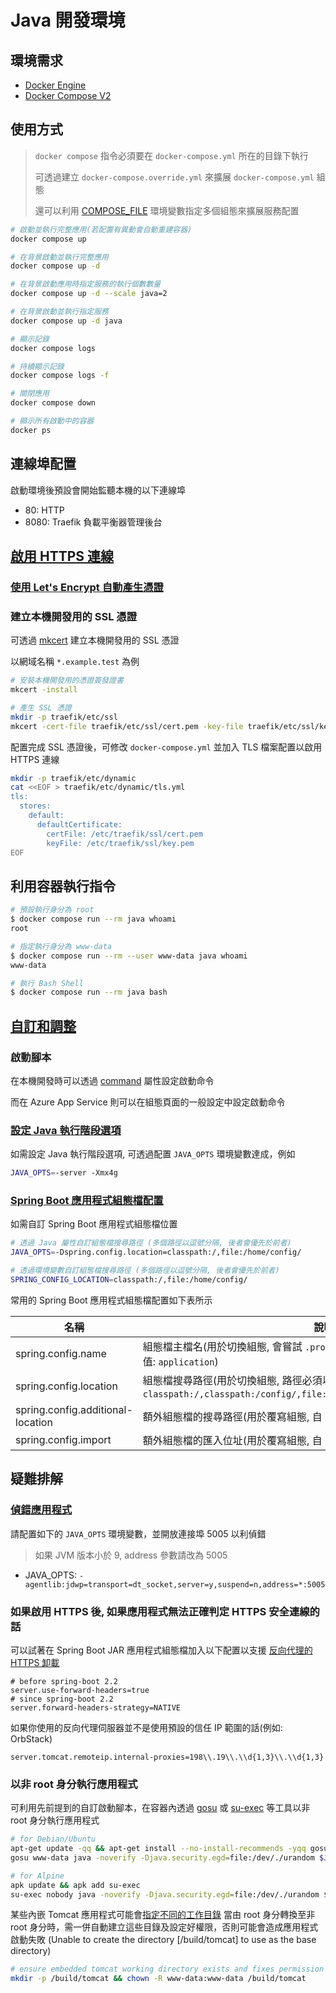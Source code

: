 # Java 開發環境

## 環境需求

- [Docker Engine](https://docs.docker.com/install/)
- [Docker Compose V2](https://docs.docker.com/compose/cli-command/)

## 使用方式

> `docker compose` 指令必須要在 `docker-compose.yml` 所在的目錄下執行
>
> 可透過建立 `docker-compose.override.yml` 來擴展 `docker-compose.yml` 組態
>
> 還可以利用 [COMPOSE_FILE](https://docs.docker.com/compose/reference/envvars/#compose_file) 環境變數指定多個組態來擴展服務配置

```sh
# 啟動並執行完整應用(若配置有異動會自動重建容器)
docker compose up

# 在背景啟動並執行完整應用
docker compose up -d

# 在背景啟動應用時指定服務的執行個數數量
docker compose up -d --scale java=2

# 在背景啟動並執行指定服務
docker compose up -d java

# 顯示記錄
docker compose logs

# 持續顯示記錄
docker compose logs -f

# 關閉應用
docker compose down

# 顯示所有啟動中的容器
docker ps
```

## 連線埠配置

啟動環境後預設會開始監聽本機的以下連線埠

- 80: HTTP
- 8080: Traefik 負載平衡器管理後台

## [啟用 HTTPS 連線](https://doc.traefik.io/traefik/https/tls/)

### [使用 Let's Encrypt 自動產生憑證](https://doc.traefik.io/traefik/https/acme/)

### 建立本機開發用的 SSL 憑證

可透過 [mkcert](https://github.com/FiloSottile/mkcert) 建立本機開發用的 SSL 憑證

以網域名稱 `*.example.test` 為例

```sh
# 安裝本機開發用的憑證簽發證書
mkcert -install

# 產生 SSL 憑證
mkdir -p traefik/etc/ssl
mkcert -cert-file traefik/etc/ssl/cert.pem -key-file traefik/etc/ssl/key.pem '*.example.test'
```

配置完成 SSL 憑證後，可修改 `docker-compose.yml` 並加入 TLS 檔案配置以啟用 HTTPS 連線

```sh
mkdir -p traefik/etc/dynamic
cat <<EOF > traefik/etc/dynamic/tls.yml
tls:
  stores:
    default:
      defaultCertificate:
        certFile: /etc/traefik/ssl/cert.pem
        keyFile: /etc/traefik/ssl/key.pem
EOF
```

## 利用容器執行指令

```sh
# 預設執行身分為 root
$ docker compose run --rm java whoami
root

# 指定執行身分為 www-data
$ docker compose run --rm --user www-data java whoami
www-data

# 執行 Bash Shell
$ docker compose run --rm java bash
```

## [自訂和調整](https://learn.microsoft.com/azure/app-service/configure-language-java?pivots=platform-linux#customization-and-tuning)

### 啟動腳本

在本機開發時可以透過 [command](https://docs.docker.com/compose/compose-file/#command) 屬性設定啟動命令

而在 Azure App Service 則可以在組態頁面的一般設定中設定啟動命令

### [設定 Java 執行階段選項](https://learn.microsoft.com/azure/app-service/configure-language-java?pivots=platform-linux#set-java-runtime-options)

如需設定 Java 執行階段選項, 可透過配置 `JAVA_OPTS` 環境變數達成，例如

```sh
JAVA_OPTS=-server -Xmx4g
```

### [Spring Boot 應用程式組態檔配置](https://docs.spring.io/spring-boot/docs/current/reference/html/features.html#features.external-config)

如需自訂 Spring Boot 應用程式組態檔位置

```sh
# 透過 Java 屬性自訂組態檔搜尋路徑 (多個路徑以逗號分隔, 後者會優先於前者)
JAVA_OPTS=-Dspring.config.location=classpath:/,file:/home/config/

# 透過環境變數自訂組態檔搜尋路徑 (多個路徑以逗號分隔, 後者會優先於前者)
SPRING_CONFIG_LOCATION=classpath:/,file:/home/config/
```

常用的 Spring Boot 應用程式組態檔配置如下表所示

| 名稱                              | 說明                                                                                                                                |
| --------------------------------- | ----------------------------------------------------------------------------------------------------------------------------------- |
| spring.config.name                | 組態檔主檔名(用於切換組態, 會嘗試 `.properties` 及 `.yml`,`.yaml` 等副檔案, 預設值: `application`)                                  |
| spring.config.location            | 組態檔搜尋路徑(用於切換組態, 路徑必須以 `/` 結尾, 預設值: `classpath:/,classpath:/config/,file:./,file:./config/*/,file:./config/`) |
| spring.config.additional-location | 額外組態檔的搜尋路徑(用於覆寫組態, 自 2.0 開始支援)                                                                                 |
| spring.config.import              | 額外組態檔的匯入位址(用於覆寫組態, 自 2.4 開始支援)                                                                                 |

## 疑難排解

### [偵錯應用程式](https://www.baeldung.com/spring-debugging)

請配置如下的 `JAVA_OPTS` 環境變數，並開放連接埠 5005 以利偵錯

> 如果 JVM 版本小於 9, address 參數請改為 5005

- JAVA_OPTS: `-agentlib:jdwp=transport=dt_socket,server=y,suspend=n,address=*:5005`

### 如果啟用 HTTPS 後, 如果應用程式無法正確判定 HTTPS 安全連線的話

可以試著在 Spring Boot JAR 應用程式組態檔加入以下配置以支援 [反向代理的 HTTPS 卸載](https://docs.spring.io/spring-boot/docs/current/reference/html/howto.html#howto-use-behind-a-proxy-server)

```ini:application.properties
# before spring-boot 2.2
server.use-forward-headers=true
# since spring-boot 2.2
server.forward-headers-strategy=NATIVE
```

如果你使用的反向代理伺服器並不是使用預設的信任 IP 範圍的話(例如: OrbStack)

```ini:application.properties
server.tomcat.remoteip.internal-proxies=198\\.19\\.\\d{1,3}\\.\\d{1,3}
```

### 以非 root 身分執行應用程式

可利用先前提到的自訂啟動腳本，在容器內透過 [gosu](https://github.com/tianon/gosu) 或 [su-exec](https://github.com/ncopa/su-exec) 等工具以非 root 身分執行應用程式

```sh
# for Debian/Ubuntu
apt-get update -qq && apt-get install --no-install-recommends -yqq gosu
gosu www-data java -noverify -Djava.security.egd=file:/dev/./urandom $JAVA_OPTS -jar $JAR_FILE

# for Alpine
apk update && apk add su-exec
su-exec nobody java -noverify -Djava.security.egd=file:/dev/./urandom $JAVA_OPTS -jar $JAR_FILE
```

某些內嵌 Tomcat 應用程式可能會[指定不同的工作目錄](https://github.com/apereo/cas/blob/6.6.x/webapp/cas-server-webapp-resources/src/main/resources/application.properties#L28)
當由 root 身分轉換至非 root 身分時，需一併自動建立這些目錄及設定好權限，否則可能會造成應用程式啟動失敗 (Unable to create the directory [/build/tomcat] to use as the base directory)

```sh
# ensure embedded tomcat working directory exists and fixes permission
mkdir -p /build/tomcat && chown -R www-data:www-data /build/tomcat
```
